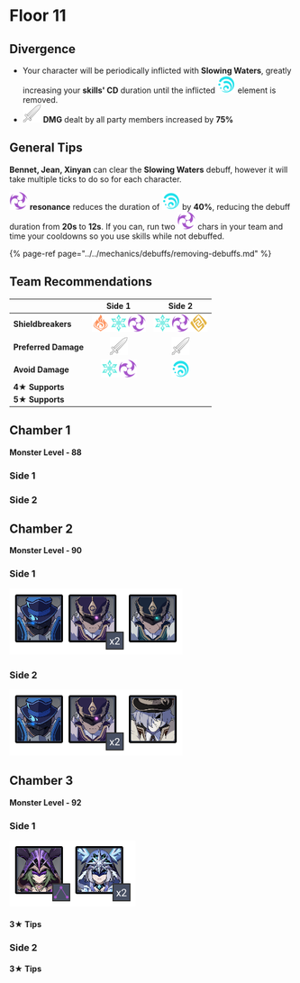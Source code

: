 # Floor 11

## Divergence

* Your character will be periodically inflicted with **Slowing Waters**, greatly increasing your **skills' CD** duration until the inflicted ![](../../.gitbook/assets/hydro_small.png) element is removed.
* ![](../../.gitbook/assets/physical_small.png) **DMG** dealt by all party members increased by **75%**

## General Tips

**Bennet, Jean, Xinyan** can clear the **Slowing Waters** debuff, however it will take multiple ticks to do so for each character.

![](../../.gitbook/assets/electro_small.png) **resonance** reduces the duration of ![](../../.gitbook/assets/hydro_small.png) by **40%**, reducing the debuff duration from **20s** to **12s**. If you can, run two ![](../../.gitbook/assets/electro_small.png) chars in your team and time your cooldowns so you use skills while not debuffed.

{% page-ref page="../../mechanics/debuffs/removing-debuffs.md" %}

## Team Recommendations

|  | Side 1 | Side 2 |
| :--- | :---: | :---: |
| **Shieldbreakers** | ![](../../.gitbook/assets/pyro_small.png)![](../../.gitbook/assets/cryo_small.png)![](../../.gitbook/assets/electro_small.png) | ![](../../.gitbook/assets/cryo_small.png)![](../../.gitbook/assets/electro_small.png)![](../../.gitbook/assets/geo_small.png) |
| **Preferred Damage** | ![](../../.gitbook/assets/physical_small.png) | ![](../../.gitbook/assets/physical_small.png) |
| **Avoid Damage** | ![](../../.gitbook/assets/cryo_small.png)![](../../.gitbook/assets/electro_small.png) | ![](../../.gitbook/assets/hydro_small.png) |
| **4**★ **Supports** |  |  |
| **5**★ **Supports** |  |  |

## Chamber 1

**Monster Level - 88**

### Side 1

### Side 2

## Chamber 2

**Monster Level - 90**

### Side 1 

![](../../.gitbook/assets/11-2-1%20%281%29.png)

### Side 2

![](../../.gitbook/assets/11-2-2%20%281%29.png)

## Chamber 3

**Monster Level - 92**

### Side 1

![](../../.gitbook/assets/11-3-1%20%281%29.png)

#### 3★ Tips

### Side 2

#### 3★ Tips

